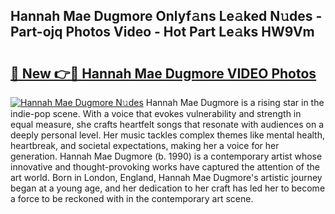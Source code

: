 ## Hannah Mae Dugmore Onlyf𝚊ns Le𝚊ked N𝚞des - Part-ojq Photos Video - Hot Part Le𝚊ks HW9Vm

# <h2><a href="http://ab20707.deff.icu/?id=Hannah+Mae+Dugmore">🔗 New 👉🔴 Hannah Mae Dugmore VIDEO Photos</a></h2>

[![Hannah Mae Dugmore N𝚞des](https://i.imgur.com/rIISA9y.gif)](http://ab20707.deff.icu/?id=Hannah+Mae+Dugmore)
Hannah Mae Dugmore is a rising star in the indie-pop scene. With a voice that evokes vulnerability and strength in equal measure, she crafts heartfelt songs that resonate with audiences on a deeply personal level. Her music tackles complex themes like mental health, heartbreak, and societal expectations, making her a voice for her generation. Hannah Mae Dugmore (b. 1990) is a contemporary artist whose innovative and thought-provoking works have captured the attention of the art world. Born in London, England, Hannah Mae Dugmore's artistic journey began at a young age, and her dedication to her craft has led her to become a force to be reckoned with in the contemporary art scene.
